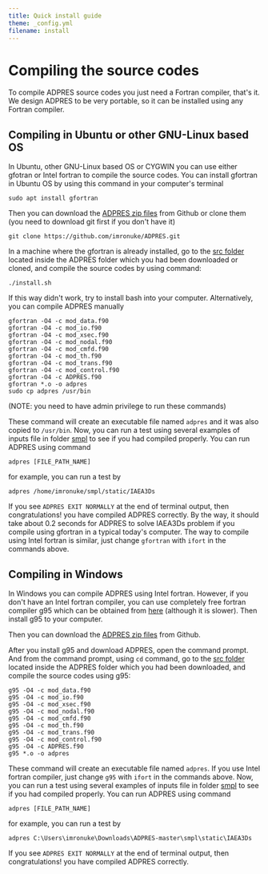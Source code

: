 ```yaml
---
title: Quick install guide
theme: _config.yml
filename: install
---
```


# Compiling the source codes
To compile ADPRES source codes you just need a Fortran compiler, that's it. We design ADPRES to be very portable, so it can be installed using any Fortran compiler.

## Compiling in Ubuntu or other GNU-Linux based OS
In Ubuntu, other GNU-Linux based OS or CYGWIN you can use either gfotran or Intel fortran to compile the source codes. You can install gfortran in Ubuntu OS by using this command in your computer's terminal

```
sudo apt install gfortran
```

Then you can download the [ADPRES zip files](https://github.com/imronuke/ADPRES/archive/ADPRES_v.1.2.zip) from Github or clone them (you need to download git first if you don't have it)

```
git clone https://github.com/imronuke/ADPRES.git
```

In a machine where the gfortran is already installed, go to the [src folder](https://github.com/imronuke/ADPRES/tree/master/src) located inside the ADPRES folder which you had been downloaded or cloned, and compile the source codes by using command:

```
./install.sh
```

If this way didn't work, try to install bash into your computer. Alternatively, you can compile ADPRES manually

```
gfortran -O4 -c mod_data.f90
gfortran -O4 -c mod_io.f90
gfortran -O4 -c mod_xsec.f90
gfortran -O4 -c mod_nodal.f90
gfortran -O4 -c mod_cmfd.f90
gfortran -O4 -c mod_th.f90
gfortran -O4 -c mod_trans.f90
gfortran -O4 -c mod_control.f90
gfortran -O4 -c ADPRES.f90
gfortran *.o -o adpres
sudo cp adpres /usr/bin
```

(NOTE: you need to have admin privilege to run these commands)

These command will create an executable file named `adpres` and it was also copied to `/usr/bin`. Now, you can run a test using several examples of inputs file in folder [smpl](https://github.com/imronuke/ADPRES/tree/master/smpl) to see if you had compiled properly. You can run ADPRES using command

```
adpres [FILE_PATH_NAME]
```

for example, you can run a test by

```
adpres /home/imronuke/smpl/static/IAEA3Ds
```

If you see `ADPRES EXIT NORMALLY` at the end of terminal output, then congratulations! you have compiled ADPRES correctly. By the way, it should take about 0.2 seconds for ADPRES to solve IAEA3Ds problem if you compile using gfortran in a typical today's computer. The way to compile using Intel fortran is similar, just change `gfortran` with `ifort` in the commands above.

## Compiling in Windows
In Windows you can compile ADPRES using Intel fortran. However, if you don't have an Intel fortran compiler, you can use completely free fortran compiler g95 which can be obtained from [here](https://www.fortran.com/wp-content/uploads/2013/05/g95-Mingw_201210.exe) (although it is slower). Then install g95 to your computer.

Then you can download the [ADPRES zip files](https://github.com/imronuke/ADPRES/archive/ADPRES_v.1.2.zip) from Github.

After you install g95 and download ADPRES, open the command prompt. And from the command prompt, using `cd` command, go to the [src folder](https://github.com/imronuke/ADPRES/tree/master/src) located inside the ADPRES folder which you had been downloaded, and compile the source codes using g95:

```
g95 -O4 -c mod_data.f90
g95 -O4 -c mod_io.f90
g95 -O4 -c mod_xsec.f90
g95 -O4 -c mod_nodal.f90
g95 -O4 -c mod_cmfd.f90
g95 -O4 -c mod_th.f90
g95 -O4 -c mod_trans.f90
g95 -O4 -c mod_control.f90
g95 -O4 -c ADPRES.f90
g95 *.o -o adpres
```

These command will create an executable file named `adpres`. If you use Intel fortran compiler, just change `g95` with `ifort` in the commands above. Now, you can run a test using several examples of inputs file in folder [smpl](https://github.com/imronuke/ADPRES/tree/master/smpl) to see if you had compiled properly. You can run ADPRES using command

```
adpres [FILE_PATH_NAME]
```

for example, you can run a test by

```
adpres C:\Users\imronuke\Downloads\ADPRES-master\smpl\static\IAEA3Ds
```

If you see `ADPRES EXIT NORMALLY` at the end of terminal output, then congratulations! you have compiled ADPRES correctly.
